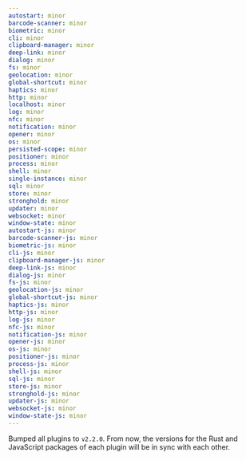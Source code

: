 ```yaml
---
autostart: minor
barcode-scanner: minor
biometric: minor
cli: minor
clipboard-manager: minor
deep-link: minor
dialog: minor
fs: minor
geolocation: minor
global-shortcut: minor
haptics: minor
http: minor
localhost: minor
log: minor
nfc: minor
notification: minor
opener: minor
os: minor
persisted-scope: minor
positioner: minor
process: minor
shell: minor
single-instance: minor
sql: minor
store: minor
stronghold: minor
updater: minor
websocket: minor
window-state: minor
autostart-js: minor
barcode-scanner-js: minor
biometric-js: minor
cli-js: minor
clipboard-manager-js: minor
deep-link-js: minor
dialog-js: minor
fs-js: minor
geolocation-js: minor
global-shortcut-js: minor
haptics-js: minor
http-js: minor
log-js: minor
nfc-js: minor
notification-js: minor
opener-js: minor
os-js: minor
positioner-js: minor
process-js: minor
shell-js: minor
sql-js: minor
store-js: minor
stronghold-js: minor
updater-js: minor
websocket-js: minor
window-state-js: minor
---
```


Bumped all plugins to `v2.2.0`. From now, the versions for the Rust and JavaScript packages of each plugin will be in sync with each other.
